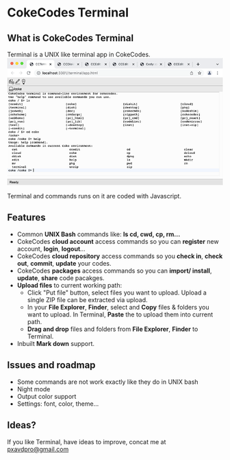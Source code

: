 # CokeCodes Terminal
## What is CokeCodes Terminal
Terminal is a UNIX like terminal app in CokeCodes.  
![terminal](git/ui_01.png)

Terminal and commands runs on it are coded with Javascript.
## Features
- Common **UNIX Bash** commands like: **ls cd, cwd, cp, rm...**
- CokeCodes **cloud account** access commands so you can **register** new account, **login**, **logout**...
- CokeCodes **cloud repository** access commands so you **check in**, **check out**, **commit**, **update** your codes.
- CokeCodes **packages** access commands so you can **import/ install**, **update**, **share** code pacakges. 
- **Upload files** to current working path:
   - Click "Put file" button, select files you want to upload. Upload a single ZIP file can be extracted via upload.
   - In your **File Explorer**, **Finder**, select and **Copy** files & folders you want to upload. In Terminal, **Paste** the to upload them into current path.
   - **Drag and drop** files and folders from **File Explorer**, **Finder** to Terminal.
- Inbuilt **Mark down** support.

## Issues and roadmap
- Some commands are not work exactly like they do in UNIX bash
- Night mode
- Output color support
- Settings: font, color, theme...

## Ideas?
If you like Terminal, have ideas to improve, concat me at pxavdpro@gmail.com
